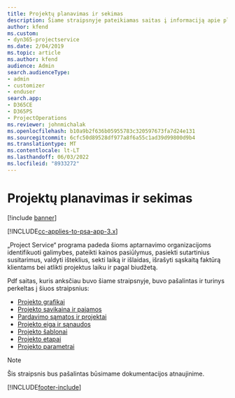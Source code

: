 ```yaml
---
title: Projektų planavimas ir sekimas
description: Šiame straipsnyje pateikiamas saitas į informaciją apie planavimą ir stebėjimą "Project Service Automation".
author: kfend
ms.custom:
- dyn365-projectservice
ms.date: 2/04/2019
ms.topic: article
ms.author: kfend
audience: Admin
search.audienceType:
- admin
- customizer
- enduser
search.app:
- D365CE
- D365PS
- ProjectOperations
ms.reviewer: johnmichalak
ms.openlocfilehash: b10a9b2f636b05955783c320597673fa7d24e131
ms.sourcegitcommit: 6cfc50d89528df977a8f6a55c1ad39d99800d9b4
ms.translationtype: MT
ms.contentlocale: lt-LT
ms.lasthandoff: 06/03/2022
ms.locfileid: "8933272"
---
```

# <a name="project-planning-and-tracking"></a>Projektų planavimas ir sekimas

[!include [banner](../../includes/psa-now-project-operations.md)]

[!INCLUDE[cc-applies-to-psa-app-3.x](../../includes/cc-applies-to-psa-app-3x.md)]

„Project Service“ programa padeda šioms aptarnavimo organizacijoms identifikuoti galimybes, pateikti kainos pasiūlymus, pasiekti sutartinius susitarimus, valdyti išteklius, sekti laiką ir išlaidas, išrašyti sąskaitą faktūrą klientams bei atlikti projektus laiku ir pagal biudžetą. 

Pdf saitas, kuris anksčiau buvo šiame straipsnyje, buvo pašalintas ir turinys perkeltas į šiuos straipsnius:

- [Projekto grafikai](../project-creating.md)
- [Projekto savikaina ir pajamos](../project-estimating.md)
- [Pardavimo sąmatos ir projektai](../project-leveraging.md)
- [Projekto eiga ir sąnaudos](../project-tracking.md)
- [Projekto šablonai](../project-templates.md)
- [Projekto etapai](../project-stages.md)
- [Projekto parametrai](../project-settings.md)

> [!NOTE]
> Šis straipsnis bus pašalintas būsimame dokumentacijos atnaujinime. 


[!INCLUDE[footer-include](../../includes/footer-banner.md)]
